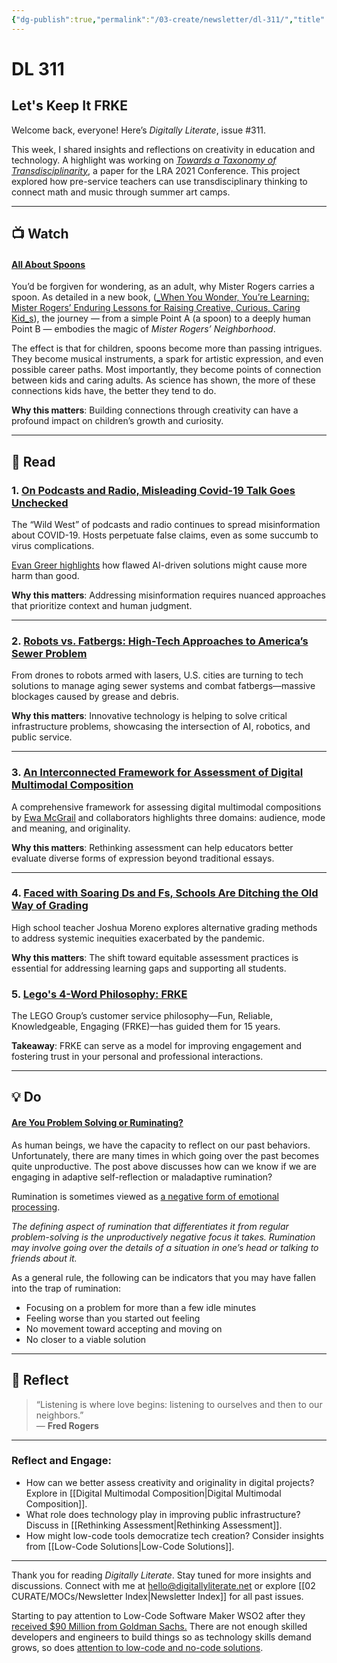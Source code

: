 ```yaml
---
{"dg-publish":true,"permalink":"/03-create/newsletter/dl-311/","title":"Let's Keep It FRKE","tags":["assessment","education"]}
---
```



# DL 311

## Let's Keep It FRKE

Welcome back, everyone! Here’s _Digitally Literate_, issue #311.  

This week, I shared insights and reflections on creativity in education and technology. A highlight was working on _[Towards a Taxonomy of Transdisciplinarity](https://docs.google.com/document/d/1IN65TBvZU_VltL5z50nlNh8BW-S5zAW4pWbTZ2FZBYQ/edit#heading=h.yrrd3q61b4bq)_, a paper for the LRA 2021 Conference. This project explored how pre-service teachers can use transdisciplinary thinking to connect math and music through summer art camps.

---

## 📺 Watch  

#### [All About Spoons](https://www.youtube.com/watch?v=-wJo5aKBwq0)

You’d be forgiven for wondering, as an adult, why Mister Rogers carries a spoon. As detailed in a new book, ([_When You Wonder, You’re Learning: Mister Rogers’ Enduring Lessons for Raising Creative, Curious, Caring Kid_s](http://whenyouwonder.org/)), the journey — from a simple Point A (a spoon) to a deeply human Point B — embodies the magic of _Mister Rogers’ Neighborhood_.

The effect is that for children, spoons become more than passing intrigues. They become musical instruments, a spark for artistic expression, and even possible career paths. Most importantly, they become points of connection between kids and caring adults. As science has shown, the more of these connections kids have, the better they tend to do.

**Why this matters**: Building connections through creativity can have a profound impact on children’s growth and curiosity.

---

## 📖 Read  

### 1. **[On Podcasts and Radio, Misleading Covid-19 Talk Goes Unchecked](https://www.nytimes.com/2021-11-12/business/media/coronavirus-misinformation-radio-podcasts.html)**

The “Wild West” of podcasts and radio continues to spread misinformation about COVID-19. Hosts perpetuate false claims, even as some succumb to virus complications.  

[Evan Greer highlights](https://twitter.com/evan_greer/status/1459532395028303881) how flawed AI-driven solutions might cause more harm than good.  

**Why this matters**: Addressing misinformation requires nuanced approaches that prioritize context and human judgment.  

---

### 2. **[Robots vs. Fatbergs: High-Tech Approaches to America’s Sewer Problem](https://www.wsj.com/articles/robots-vs-fatbergs-high-tech-approaches-to-americas-sewer-problem-11636779629?mod=djemalertNEWS)**

From drones to robots armed with lasers, U.S. cities are turning to tech solutions to manage aging sewer systems and combat fatbergs—massive blockages caused by grease and debris.

**Why this matters**: Innovative technology is helping to solve critical infrastructure problems, showcasing the intersection of AI, robotics, and public service.  

---

### 3. **[An Interconnected Framework for Assessment of Digital Multimodal Composition](https://library.ncte.org/journals/ee/issues/v53-4/31483)**

A comprehensive framework for assessing digital multimodal compositions by [Ewa McGrail](https://education.gsu.edu/profile/ewa-mcgrail/) and collaborators highlights three domains: audience, mode and meaning, and originality.  

**Why this matters**: Rethinking assessment can help educators better evaluate diverse forms of expression beyond traditional essays.  

---

### 4. **[Faced with Soaring Ds and Fs, Schools Are Ditching the Old Way of Grading](https://www.latimes.com/california/story/2021-11-08/as-ds-and-fs-soar-schools-ditch-inequitable-grade-systems)**

High school teacher Joshua Moreno explores alternative grading methods to address systemic inequities exacerbated by the pandemic. 

**Why this matters**: The shift toward equitable assessment practices is essential for addressing learning gaps and supporting all students.  

### 5. **[Lego's 4-Word Philosophy: FRKE](https://www.inc.com/jason-aten/lego-customers-lose-millions-of-pieces-a-year-companys-4-word-response-is-best-ive-ever-seen.html)**

The LEGO Group’s customer service philosophy—Fun, Reliable, Knowledgeable, Engaging (FRKE)—has guided them for 15 years.  

**Takeaway**: FRKE can serve as a model for improving engagement and fostering trust in your personal and professional interactions.  

---

## 💡 Do  

#### [Are You Problem Solving or Ruminating?](https://www.psychologytoday.com/us/blog/sweet-emotion/201409/are-you-problem-solving-or-ruminating)

As human beings, we have the capacity to reflect on our past behaviors. Unfortunately, there are many times in which going over the past becomes quite unproductive. The post above discusses how can we know if we are engaging in adaptive self-reflection or maladaptive rumination?

Rumination is sometimes viewed as [a negative form of emotional processing](https://www.verywellmind.com/repetitive-thoughts-emotional-processing-or-rumination-3144936).

_The defining aspect of rumination that differentiates it from regular problem-solving is the unproductively negative focus it takes. Rumination may involve going over the details of a situation in one’s head or talking to friends about it._

As a general rule, the following can be indicators that you may have fallen into the trap of rumination:

- Focusing on a problem for more than a few idle minutes
- Feeling worse than you started out feeling
- No movement toward accepting and moving on
- No closer to a viable solution

---

## 🌱 Reflect  

> “Listening is where love begins: listening to ourselves and then to our neighbors.”  
> — **Fred Rogers**

---

### Reflect and Engage:

- How can we better assess creativity and originality in digital projects? Explore in [[Digital Multimodal Composition\|Digital Multimodal Composition]].
- What role does technology play in improving public infrastructure? Discuss in [[Rethinking Assessment\|Rethinking Assessment]].
- How might low-code tools democratize tech creation? Consider insights from [[Low-Code Solutions\|Low-Code Solutions]].

---

Thank you for reading _Digitally Literate_. Stay tuned for more insights and discussions. Connect with me at [hello@digitallyliterate.net](mailto:hello@digitallyliterate.net) or explore [[02 CURATE/MOCs/Newsletter Index\|Newsletter Index]] for all past issues.

Starting to pay attention to Low-Code Software Maker WSO2 after they [received $90 Million from Goldman Sachs.](https://www.wsj.com/articles/goldman-sachs-injects-90-million-into-low-code-software-maker-wso2-11636673371?mod=djemalertNEWS) There are not enough skilled developers and engineers to build things so as technology skills demand grows, so does [attention to low-code and no-code solutions](https://www.zdnet.com/article/as-technology-skills-demand-grows-so-does-attention-to-low-code-and-no-code-solutions/).
